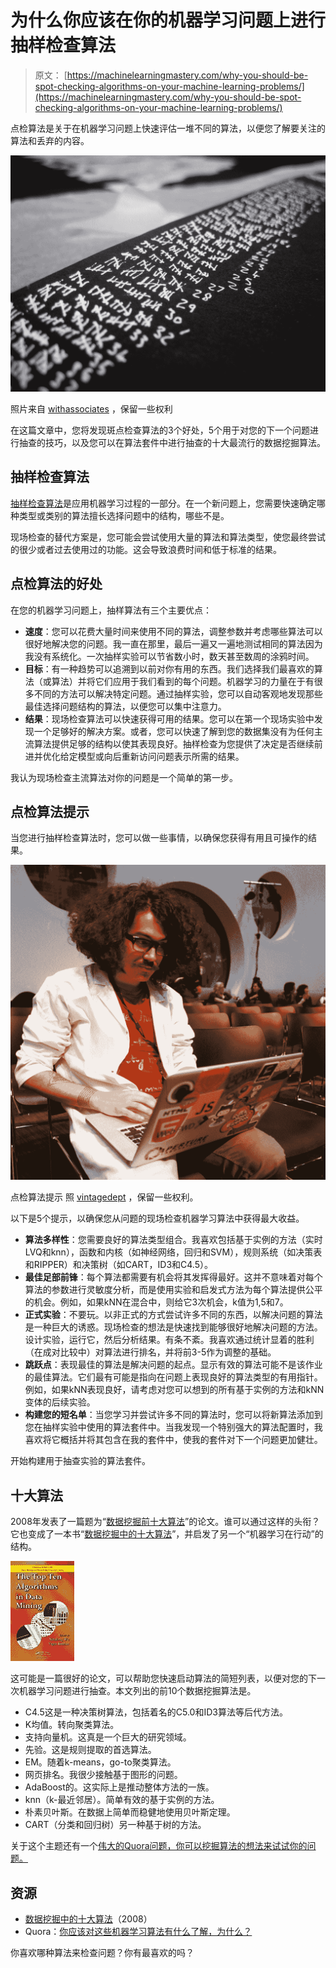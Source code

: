 # 为什么你应该在你的机器学习问题上进行抽样检查算法

> 原文： [https://machinelearningmastery.com/why-you-should-be-spot-checking-algorithms-on-your-machine-learning-problems/](https://machinelearningmastery.com/why-you-should-be-spot-checking-algorithms-on-your-machine-learning-problems/)

点检算法是关于在机器学习问题上快速评估一堆不同的算法，以便您了解要关注的算法和丢弃的内容。

[![spot check machine learning algorithm](img/c3f5ebc44bf8c02b929d6b9f6524f5bb.jpg)](https://3qeqpr26caki16dnhd19sv6by6v-wpengine.netdna-ssl.com/wp-content/uploads/2014/02/spot-check-machine-learning-algorithm.jpg)

照片来自 [withassociates](http://www.flickr.com/photos/withassociates/4385364607/sizes/l/) ，保留一些权利

在这篇文章中，您将发现斑点检查算法的3个好处，5个用于对您的下一个问题进行抽查的技巧，以及您可以在算法套件中进行抽查的十大最流行的数据挖掘算法。

## 抽样检查算法

[抽样检查算法](http://machinelearningmastery.com/how-to-evaluate-machine-learning-algorithms/)是应用机器学习过程的一部分。在一个新问题上，您需要快速确定哪种类型或类别的算法擅长选择问题中的结构，哪些不是。

现场检查的替代方案是，您可能会尝试使用大量的算法和算法类型，使您最终尝试的很少或者过去使用过的功能。这会导致浪费时间和低于标准的结果。

## 点检算法的好处

在您的机器学习问题上，抽样算法有三个主要优点：

*   **速度**：您可以花费大量时间来使用不同的算法，调整参数并考虑哪些算法可以很好地解决您的问题。我一直在那里，最后一遍又一遍地测试相同的算法因为我没有系统化。一次抽样实验可以节省数小时，数天甚至数周的涂鸦时间。
*   **目标**：有一种趋势可以追溯到以前对你有用的东西。我们选择我们最喜欢的算法（或算法）并将它们应用于我们看到的每个问题。机器学习的力量在于有很多不同的方法可以解决特定问题。通过抽样实验，您可以自动客观地发现那些最佳选择问题结构的算法，以便您可以集中注意力。
*   **结果**：现场检查算法可以快速获得可用的结果。您可以在第一个现场实验中发现一个足够好的解决方案。或者，您可以快速了解到您的数据集没有为任何主流算法提供足够的结构以使其表现良好。抽样检查为您提供了决定是否继续前进并优化给定模型或向后重新访问问题表示所需的结果。

我认为现场检查主流算法对你的问题是一个简单的第一步。

## 点检算法提示

当您进行抽样检查算法时，您可以做一些事情，以确保您获得有用且可操作的结果。

[![Tips for Spot-Checking Algorithms](img/523a73ee541937510210f41453302406.jpg)](https://3qeqpr26caki16dnhd19sv6by6v-wpengine.netdna-ssl.com/wp-content/uploads/2014/02/Tips-for-Spot-Checking-Algorithms.jpg)

点检算法提示
照 [vintagedept](http://www.flickr.com/photos/vintagedept/6358537847/sizes/l/) ，保留一些权利。

以下是5个提示，以确保您从问题的现场检查机器学习算法中获得最大收益。

*   **算法多样性**：您需要良好的算法类型组合。我喜欢包括基于实例的方法（实时LVQ和knn），函数和内核（如神经网络，回归和SVM），规则系统（如决策表和RIPPER）和决策树（如CART，ID3和C4.5）。
*   **最佳足部前锋**：每个算法都需要有机会将其发挥得最好。这并不意味着对每个算法的参数进行灵敏度分析，而是使用实验和启发式方法为每个算法提供公平的机会。例如，如果kNN在混合中，则给它3次机会，k值为1,5和7。
*   **正式实验**：不要玩。以非正式的方式尝试许多不同的东西，以解决问题的算法是一种巨大的诱惑。现场检查的想法是快速找到能够很好地解决问题的方法。设计实验，运行它，然后分析结果。有条不紊。我喜欢通过统计显着的胜利（在成对比较中）对算法进行排名，并将前3-5作为调整的基础。
*   **跳跃点**：表现最佳的算法是解决问题的起点。显示有效的算法可能不是该作业的最佳算法。它们最有可能是指向在问题上表现良好的算法类型的有用指针。例如，如果kNN表现良好，请考虑对您可以想到的所有基于实例的方法和kNN变体的后续实验。
*   **构建您的短名单**：当您学习并尝试许多不同的算法时，您可以将新算法添加到您在抽样实验中使用的算法套件中。当我发现一个特别强大的算法配置时，我喜欢将它概括并将其包含在我的套件中，使我的套件对下一个问题更加健壮。

开始构建用于抽查实验的算法套件。

## 十大算法

2008年发表了一篇题为“[数据挖掘前十大算法](http://scholar.google.com/scholar?q=Top+10+algorithms+in+data+mining)”的论文。谁可以通过这样的头衔？它也变成了一本书“[数据挖掘中的十大算法](http://www.amazon.com/dp/1420089641?tag=inspiredalgor-20)”，并启发了另一个“机器学习在行动”的结构。

[![Amazon Image](img/6ecaee515e4ac4c1906474d65ec2907e.jpg)](http://www.amazon.com/dp/1420089641?tag=inspiredalgor-20)

这可能是一篇很好的论文，可以帮助您快速启动算法的简短列表，以便对您的下一次机器学习问题进行抽查。本文列出的前10个数据挖掘算法是。

*   C4.5这是一种决策树算法，包括着名的C5.0和ID3算法等后代方法。
*   K均值。转向聚类算法。
*   支持向量机。这真是一个巨大的研究领域。
*   先验。这是规则提取的首选算法。
*   EM。随着k-means，go-to聚类算法。
*   网页排名。我很少接触基于图形的问题。
*   AdaBoost的。这实际上是推动整体方法的一族。
*   knn（k-最近邻居）。简单有效的基于实例的方法。
*   朴素贝叶斯。在数据上简单而稳健地使用贝叶斯定理。
*   CART（分类和回归树）另一种基于树的方法。

关于这个主题还有一个[伟大的Quora问题，你可以挖掘算法的想法来试试你的问题。](http://www.quora.com/Machine-Learning/What-are-some-Machine-Learning-algorithms-that-you-should-always-have-a-strong-understanding-of-and-why)

## 资源

*   [数据挖掘中的十大算法](http://scholar.google.com/scholar?q=Top+10+algorithms+in+data+mining)（2008）
*   Quora：[你应该对这些机器学习算法有什么了解，为什么？](http://www.quora.com/Machine-Learning/What-are-some-Machine-Learning-algorithms-that-you-should-always-have-a-strong-understanding-of-and-why)

你喜欢哪种算法来检查问题？你有最喜欢的吗？